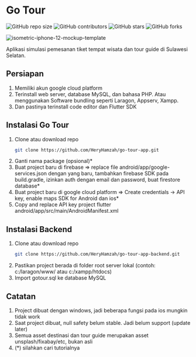 # Go Tour
![GitHub repo size](https://img.shields.io/github/repo-size/HeryHamzah/go-tour-app)
![GitHub contributors](https://img.shields.io/github/contributors/HeryHamzah/go-tour-app)
![GitHub stars](https://img.shields.io/github/stars/HeryHamzah/go-tour-app?style=social)
![GitHub forks](https://img.shields.io/github/forks/HeryHamzah/go-tour-app?style=social)

![isometric-iphone-12-mockup-template](https://user-images.githubusercontent.com/73412329/162352211-b0e5fa7d-4372-4c75-9ef0-c098faf621c9.png)

Aplikasi simulasi pemesanan tiket tempat wisata dan tour guide di Sulawesi Selatan. 

## Persiapan

1. Memiliki akun google cloud platform
2. Terinstall web server, database MySQL, dan bahasa PHP. Atau menggunakan Software bundling seperti Laragon, Appserv, Xampp.
3. Dan pastinya terinstall code editor dan Flutter SDK

## Instalasi Go Tour

1. Clone atau download repo
    ```sh
    git clone https://github.com/HeryHamzah/go-tour-app.git
    ```
3. Ganti nama package (opsional)*
4. Buat project baru di firebase => replace file android/app/google-services.json dengan yang baru, tambahkan firebase SDK pada build.gradle, izinkan auth dengan email dan password, buat firestore database*
5. Buat project baru di google cloud platform => Create credentials -> API key, enable maps SDK for Android dan ios*
6. Copy and replace API key project flutter android/app/src/main/AndroidManifest.xml

## Instalasi Backend

1. Clone atau download repo
    ```sh
    git clone https://github.com/HeryHamzah/go-tour-app-backend.git
    ```
3. Pastikan project berada di folder root server lokal (contoh: c:/laragon/www/ atau c:/xampp/htdocs)
4. Import gotour.sql ke database MySQL

## Catatan
1. Project dibuat dengan windows, jadi beberapa fungsi pada ios mungkin tidak work
2. Saat project dibuat, null safety belum stable. Jadi belum support (update later)
3. Semua asset destinasi dan tour guide merupakan asset unsplash/fixabay/etc, bukan asli
4. (*) silahkan cari tutorialnya

